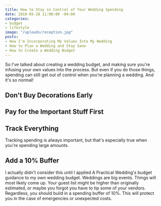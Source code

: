 ```yaml
---
title: How to Stay in Control of Your Wedding Spending
date: 2018-05-28 11:00:00 -04:00
categories:
- budget
- lifestyle
image: "/uploads/reception.jpg"
posts:
- How I'm Incorporating My Values Into My Wedding
- How to Plan a Wedding and Stay Sane
- How to Create a Wedding Budget
---
```


So I've talked about creating a wedding budget, and making sure you're infusing your own values into the process. But even if you do those things, spending can still get out of control when you're planning a wedding. And it's so normal! 

## Don't Buy Decorations Early

## Pay for the Important Stuff First

## Track Everything

Tracking spending is always important, but that's especially true when you're spending large amounts. 

## Add a 10% Buffer

I actually didn't consider this until I applied A Practical Wedding's budget guidance to my own wedding budget. Weddings are big events. Things will most likely come up. Your guest list might be higher than originally estimated, or maybe you forgot you have to tip some of your vendors. Regardless, you should build in a spending buffer of 10%. This will protect you in the case of emergencies or unexpected costs.